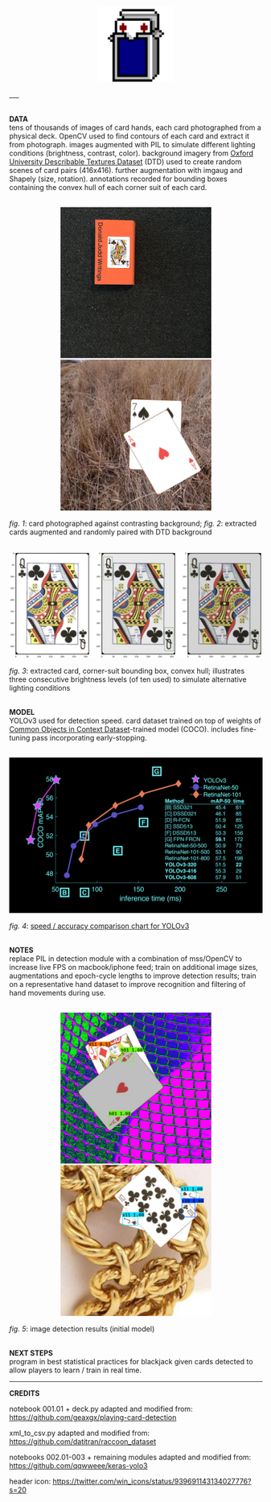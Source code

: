 <html>
  <p align="center">
    <img src="https://github.com/rrrrhys/blackjack/blob/master/_/deck.png" alt=""    width="150"/>
  </p>
___
</html>

<br/>
<br/>

**DATA**
<br/>
tens of thousands of images of card hands, each card photographed from a physical deck.  OpenCV used to find contours of each card and extract it from photograph.  images augmented with PIL to simulate different lighting conditions (brightness, contrast, color).  background imagery from [Oxford University Describable Textures Dataset](https://www.robots.ox.ac.uk/~vgg/data/dtd/) (DTD) used to create random scenes of card pairs (416x416).  further augmentation with imgaug and Shapely (size, rotation).  annotations recorded for bounding boxes containing the convex hull of each corner suit of each card.
<br/>
<br/>

<html>
  <p align="center">
    <img src="https://github.com/rrrrhys/blackjack/blob/master/_/c12.jpg" alt="" width="300"/>
    <img src="https://github.com/rrrrhys/blackjack/blob/master/_/card_pair.jpg" alt="" width="300"/>
  </p>
</html>

*fig. 1*:  card photographed against contrasting background; *fig. 2*:  extracted cards augmented and randomly paired with DTD background
<br/>
<br/>

<html>
  <p align="center">
  <img src="https://github.com/rrrrhys/blackjack/blob/master/_/convex_hull.png" alt="" width="608"/></p>
</html>

*fig. 3*:  extracted card, corner-suit bounding box, convex hull; illustrates three consecutive brightness levels (of ten used) to simulate alternative lighting conditions
<br/>
<br/>

**MODEL**
<br/>
YOLOv3 used for detection speed.  card dataset trained on top of weights of [Common Objects in Context Dataset](https://cocodataset.org/#home)-trained model (COCO).  includes fine-tuning pass incorporating early-stopping.
<br/>
<br/>

<html>
  <p align="center">
  <img src="https://github.com/rrrrhys/blackjack/blob/master/_/yolov3.png" alt="" width="608"/>
  </p>
 </html>

*fig. 4*:  [speed / accuracy comparison chart for YOLOv3](https://pjreddie.com/darknet/yolo/)
<br/>
<br/>

**NOTES**
<br/>
replace PIL in detection module with a combination of mss/OpenCV to increase live FPS on macbook/iphone feed; train on additional image sizes, augmentations and epoch-cycle lengths to improve detection results; train on a representative hand dataset to improve recognition and filtering of hand movements during use.
<br/>
<br/>

<html>
  <p align="center">
    <img src="https://github.com/rrrrhys/blackjack/blob/master/_/detect_1.png" alt="" width="300"/>
    <img src="https://github.com/rrrrhys/blackjack/blob/master/_/detect_2.png" alt="" width="300"/>
  </p>
</html>

*fig. 5*:  image detection results (initial model)
<br/>
<br/>

**NEXT STEPS**
<br/>
program in best statistical practices for blackjack given cards detected to allow players to learn / train in real time.
<br/>
___
**CREDITS**
<br/>

notebook 001.01 + deck.py adapted and modified from: https://github.com/geaxgx/playing-card-detection

xml_to_csv.py adapted and modified from: https://github.com/datitran/raccoon_dataset

notebooks 002.01-003 + remaining modules adapted and modified from: https://github.com/qqwweee/keras-yolo3

header icon: https://twitter.com/win_icons/status/939691143134027776?s=20
